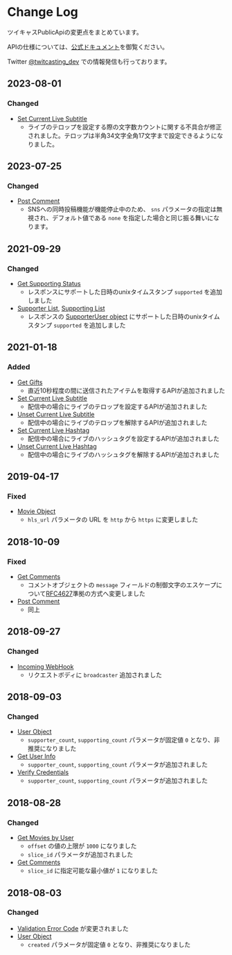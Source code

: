 # Change Log

ツイキャスPublicApiの変更点をまとめています。

APIの仕様については、[公式ドキュメント](https://apiv2-doc.twitcasting.tv/)を御覧ください。

Twitter [@twitcasting_dev](https://twitter.com/twitcasting_dev) での情報発信も行っております。

## 2023-08-01

### Changed
- [Set Current Live Subtitle](https://apiv2-doc.twitcasting.tv/#set-current-live-subtitle)
  - ライブのテロップを設定する際の文字数カウントに関する不具合が修正されました。テロップは半角34文字全角17文字まで設定できるようになりました。

## 2023-07-25

### Changed
- [Post Comment](https://apiv2-doc.twitcasting.tv/#post-comment)
  - SNSへの同時投稿機能が機能停止中のため、 `sns` パラメータの指定は無視され、デフォルト値である `none` を指定した場合と同じ振る舞いになります。

## 2021-09-29

### Changed

- [Get Supporting Status](https://apiv2-doc.twitcasting.tv/#get-supporting-status)
  - レスポンスにサポートした日時のunixタイムスタンプ `supported` を追加しました
- [Supporter List](https://apiv2-doc.twitcasting.tv/#supporter-list), [Supporting List](https://apiv2-doc.twitcasting.tv/#supporting-list)
  - レスポンスの [SupporterUser object](https://apiv2-doc.twitcasting.tv/#supporteruser-object) にサポートした日時のunixタイムスタンプ `supported` を追加しました

## 2021-01-18
### Added
- [Get Gifts](https://apiv2-doc.twitcasting.tv/#get-gifts)
    - 直近10秒程度の間に送信されたアイテムを取得するAPIが追加されました
- [Set Current Live Subtitle](https://apiv2-doc.twitcasting.tv/#set-current-live-subtitle)
    - 配信中の場合にライブのテロップを設定するAPIが追加されました
- [Unset Current Live Subtitle](https://apiv2-doc.twitcasting.tv/#unset-current-live-subtitle)
    - 配信中の場合にライブのテロップを解除するAPIが追加されました
- [Set Current Live Hashtag](https://apiv2-doc.twitcasting.tv/#set-current-live-hashtag)
    - 配信中の場合にライブのハッシュタグを設定するAPIが追加されました
- [Unset Current Live Hashtag](https://apiv2-doc.twitcasting.tv/#unset-current-live-hashtag)
    - 配信中の場合にライブのハッシュタグを解除するAPIが追加されました

## 2019-04-17
### Fixed
- [Movie Object](https://apiv2-doc.twitcasting.tv/#movie-object)
  - `hls_url` パラメータの URL を `http` から `https` に変更しました

## 2018-10-09
### Fixed
- [Get Comments](https://apiv2-doc.twitcasting.tv/#get-comments)
  - コメントオブジェクトの `message` フィールドの制御文字のエスケープについて[RFC4627](https://www.ietf.org/rfc/rfc4627.txt)準拠の方式へ変更しました
- [Post Comment](https://apiv2-doc.twitcasting.tv/#post-comment)
  - 同上


## 2018-09-27
### Changed
- [Incoming WebHook](https://apiv2-doc.twitcasting.tv/#incoming-webhook)
  - リクエストボディに `broadcaster` 追加されました

## 2018-09-03
### Changed
- [User Object](https://apiv2-doc.twitcasting.tv/#get-user-info)
  - `supporter_count`, `supporting_count` パラメータが固定値 `0` となり、非推奨になりました
- [Get User Info](https://apiv2-doc.twitcasting.tv/#get-user-info)
  - `supporter_count`, `supporting_count` パラメータが追加されました
- [Verify Credentials](https://apiv2-doc.twitcasting.tv/#verify-credentials)
  - `supporter_count`, `supporting_count` パラメータが追加されました

## 2018-08-28
### Changed
- [Get Movies by User](https://apiv2-doc.twitcasting.tv/#get-movies-by-user)
  - `offset` の値の上限が `1000` になりました
  - `slice_id` パラメータが追加されました
- [Get Comments](https://apiv2-doc.twitcasting.tv/#get-comments)
  - `slice_id` に指定可能な最小値が `1` になりました

## 2018-08-03
### Changed
- [Validation Error Code](https://apiv2-doc.twitcasting.tv/#validation-error-code-1001) が変更されました
- [User Object](https://apiv2-doc.twitcasting.tv/#get-user-info)
  - `created` パラメータが固定値 `0` となり、非推奨になりました

